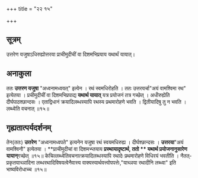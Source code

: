 +++
title = "२२ १५"

+++
## सूत्रम्
उत्तरेण यजुषाऽधिरुह्योत्तरया प्राचीमुदीचीं वा दिशमभिप्रयाय यथार्थं यायात्।

## अनाकुला
ततः **उत्तरण यजुषा** "अध्वनामध्वयत्" इत्येन ।
रथं स्वमधिरोहति ।
ततः उत्तरयर्चा"अयं वामश्विमा रथ" इत्येतया ।
प्रचीमुदीचीं वा दिशमभिप्रपाद्य **यथार्थ यायात्** यत्र प्रयोजनं तत्र गच्छेत् ।
अधीरुह्येति दीर्घपाठश्छान्दसः ।
एताद्विधानं क्रयादिलब्धस्यापि रथस्य प्रथमारोहणे भवति ।
द्वितीयादिषु तु न भवति ।
लब्ध्वेति वचनात् ॥१५॥

## गृह्यतात्पर्यदर्शनम्
तेन(ततः) **उत्तरेण** "अध्वनामध्वपते" इत्यनेन यजुषा रथं स्वयमधिरुह्य ।
दीर्घश्छान्दसः ।
**उत्तरया**"अयं वामश्विनौ" इत्येतया ।
**प्राचीमुदीचां वा दिशमभ्प्तयाय **प्रस्थायादृष्टार्थ, ततो ** यथार्थ **प्रयोजनानुसारेण** यायान्**गच्छेत् ॥१५॥
केचित्लब्ध्वेतिवचनात्क्रयादिलब्धस्यापि रथादेः प्रथमारोहणे विधिरयं भवतीति ।
नैतत्- प्रकृतयाच्ञादिना लब्धरथादिविषयत्वेनैवास्य वाक्यस्यार्थवत्त्वोपपत्तेः,"याच्ञया रथादीनि लब्ध्वा" इति भाष्यविरोधाच्च ॥१५॥
